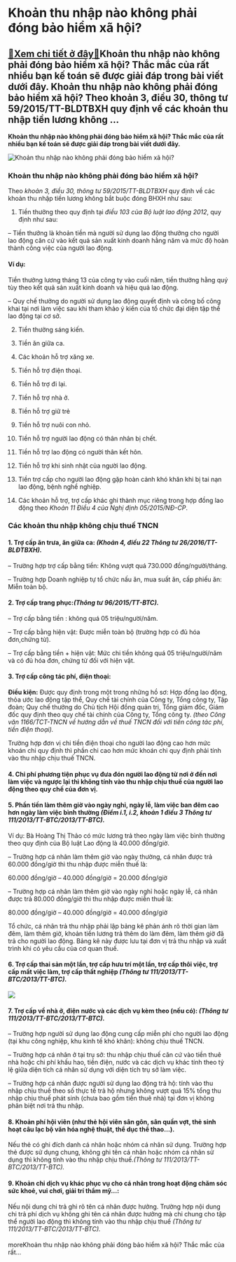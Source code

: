 Khoản thu nhập nào không phải đóng bảo hiểm xã hội?
===================================================

[:gift:Xem chi tiết ở đây:gift:](https://hddtvn.com/khoan-thu-nhap-nao-khong-phai-dong-bao-hiem-xa-hoi/)Khoản thu nhập nào không phải đóng bảo hiểm xã hội? Thắc mắc của rất nhiều bạn kế toán sẽ được giải đáp trong bài viết dưới đây. Khoản thu nhập nào không phải đóng bảo hiểm xã hội? Theo khoản 3, điều 30, thông tư 59/2015/TT-BLDTBXH quy định về các khoản thu nhập tiền lương không …
-----------------------------------------------------------------------------------------------------------------------------------------------------------------------------------------------------------------------------------------------------------------------------------------

**Khoản thu nhập nào không phải đóng bảo hiểm xã hội? Thắc mắc của rất nhiều bạn kế toán sẽ được giải đáp trong bài viết dưới đây.**


![Khoản thu nhập nào không phải đóng bảo hiểm xã hội? ](https://hddtvn.com/wp-content/uploads/2021/01/senior-couple-paying-a-visit-at-accountant-YUCVBPD.jpg)


### Khoản thu nhập nào không phải đóng bảo hiểm xã hội?


Theo *khoản 3, điều 30, thông tư 59/2015/TT-BLDTBXH* quy định về các khoản thu nhập tiền lương không bắt buộc đóng BHXH như sau:


1. Tiền thưởng theo quy định tại *điều 103 của Bộ luật lao động 2012*, quy định như sau:


– Tiền thưởng là khoản tiền mà người sử dụng lao động thưởng cho người lao động căn cứ vào kết quả sản xuất kinh doanh hằng năm và mức độ hoàn thành công việc của người lao động.


#### **Ví dụ:**


Tiền thưởng lương tháng 13 của công ty vào cuối năm, tiền thưởng hằng quý tùy theo kết quả sản xuất kinh doanh và hiệu quả lao động.


– Quy chế thưởng do người sử dụng lao động quyết định và công bố công khai tại nơi làm việc sau khi tham khảo ý kiến của tổ chức đại diện tập thể lao động tại cơ sở.


2. Tiền thưởng sáng kiến.


3. Tiền ăn giữa ca.


4. Các khoản hỗ trợ xăng xe.


5. Tiền hỗ trợ điện thoại.


6. Tiền hỗ trợ đi lại.


7. Tiền hỗ trợ nhà ở.


8. Tiền hỗ trợ giữ trẻ


9. Tiền hỗ trợ nuôi con nhỏ.


10. Tiền hỗ trợ người lao động có thân nhân bị chết.


11. Tiền hỗ trợ lao động có người thân kết hôn.


12. Tiền hỗ trợ khi sinh nhật của người lao động.


13. Tiền trợ cấp cho người lao động gặp hoàn cảnh khó khăn khi bị tai nạn lao động, bệnh nghề nghiệp.


14. Các khoản hỗ trợ, trợ cấp khác ghi thành mục riêng trong hợp đồng lao động theo *Khoản 11 Điều 4 của Nghị định 05/2015/NĐ-CP*.


### Các khoản thu nhập không chịu thuế TNCN


#### 1. Trợ cấp ăn trưa, ăn giữa ca: *(Khoản 4, điều 22 Thông tư 26/2016/TT-BLĐTBXH).*


– Trường hợp trợ cấp bằng tiền: Không vượt quá 730.000 đồng/người/tháng.  

– Trường hợp Doanh nghiệp tự tổ chức nấu ăn, mua suất ăn, cấp phiếu ăn: Miễn toàn bộ.


#### 2. Trợ cấp trang phục:*(Thông tư 96/2015/TT-BTC).*


– Trợ cấp bằng tiền : không quá 05 triệu/người/năm.  

– Trợ cấp bằng hiện vật: Được miễn toàn bộ (trường hợp có đủ hóa đơn,chứng từ).  

– Trợ cấp bằng tiền + hiện vật: Mức chi tiền không quá 05 triệu/người/năm và có đủ hóa đơn, chứng từ đối với hiện vật.


#### 3. Trợ cấp công tác phí, điện thoại:


**Điều kiện:** Được quy định trong một trong những hồ sơ: Hợp đồng lao động, thỏa ước lao động tập thể, Quy chế tài chính của Công ty, Tổng công ty, Tập đoàn; Quy chế thưởng do Chủ tịch Hội đồng quản trị, Tổng giám đốc, Giám đốc quy định theo quy chế tài chính của Công ty, Tổng công ty. *(theo Công văn 1166/TCT-TNCN về hướng dẫn về thuế TNCN đối với tiền công tác phí, tiền điện thoại).*


Trường hợp đơn vị chi tiền điện thoại cho người lao động cao hơn mức khoán chi quy định thì phần chi cao hơn mức khoán chi quy định phải tính vào thu nhập chịu thuế TNCN.


#### 4. Chi phí phương tiện phục vụ đưa đón người lao động từ nơi ở đến nơi làm việc và ngược lại thì không tính vào thu nhập chịu thuế của người lao động theo quy chế của đơn vị.


#### 5. Phần tiền làm thêm giờ vào ngày nghỉ, ngày lễ, làm việc ban đêm cao hơn ngày làm việc bình thường *(Điểm i.1, i.2, khoản 1 điều 3 Thông tư 111/2013/TT-BTC/2013/TT-BTC).*


Ví dụ: Bà Hoàng Thị Thảo có mức lương trả theo ngày làm việc bình thường theo quy định của Bộ luật Lao động là 40.000 đồng/giờ.  

– Trường hợp cá nhân làm thêm giờ vào ngày thường, cá nhân được trả 60.000 đồng/giờ thì thu nhập được miễn thuế là:  

60.000 đồng/giờ – 40.000 đồng/giờ = 20.000 đồng/giờ


– Trường hợp cá nhân làm thêm giờ vào ngày nghỉ hoặc ngày lễ, cá nhân được trả 80.000 đồng/giờ thì thu nhập được miễn thuế là:  

80.000 đồng/giờ – 40.000 đồng/giờ = 40.000 đồng/giờ


Tổ chức, cá nhân trả thu nhập phải lập bảng kê phản ánh rõ thời gian làm đêm, làm thêm giờ, khoản tiền lương trả thêm do làm đêm, làm thêm giờ đã trả cho người lao động. Bảng kê này được lưu tại đơn vị trả thu nhập và xuất trình khi có yêu cầu của cơ quan thuế.


#### 6. Trợ cấp thai sản một lần, trợ cấp hưu trí một lần, trợ cấp thôi việc, trợ cấp mất việc làm, trợ cấp thất nghiệp *(Thông tư 111/2013/TT-BTC/2013/TT-BTC).*


![](https://hddtvn.com/wp-content/uploads/2021/01/46928086.jpg)


#### 7. Trợ cấp về nhà ở, điện nước và các dịch vụ kèm theo (nếu có): *(Thông tư 111/2013/TT-BTC/2013/TT-BTC).*


– Trường hợp người sử dụng lao động cung cấp miễn phí cho người lao động (tại khu công nghiệp, khu kinh tế khó khăn): không chịu thuế TNCN.  

– Trường hợp cá nhân ở tại trụ sở: thu nhập chịu thuế căn cứ vào tiền thuê nhà hoặc chi phí khấu hao, tiền điện, nước và các dịch vụ khác tính theo tỷ lệ giữa diện tích cá nhân sử dụng với diện tích trụ sở làm việc.  

– Trường hợp cá nhân được người sử dụng lao động trả hộ: tính vào thu nhập chịu thuế theo số thực tế trả hộ nhưng không vượt quá 15% tổng thu nhập chịu thuế phát sinh (chưa bao gồm tiền thuê nhà) tại đơn vị không phân biệt nơi trả thu nhập.


#### 8. Khoản phí hội viên (như thẻ hội viên sân gôn, sân quần vợt, thẻ sinh hoạt câu lạc bộ văn hóa nghệ thuật, thể dục thể thao…).


Nếu thẻ có ghi đích danh cá nhân hoặc nhóm cá nhân sử dụng. Trường hợp thẻ được sử dụng chung, không ghi tên cá nhân hoặc nhóm cá nhân sử dụng thì không tính vào thu nhập chịu thuế.*(Thông tư 111/2013/TT-BTC/2013/TT-BTC).*


#### 9. Khoản chi dịch vụ khác phục vụ cho cá nhân trong hoạt động chăm sóc sức khoẻ, vui chơi, giải trí thẩm mỹ…:


Nếu nội dung chi trả ghi rõ tên cá nhân được hưởng. Trường hợp nội dung chi trả phí dịch vụ không ghi tên cá nhân được hưởng mà chi chung cho tập thể người lao động thì không tính vào thu nhập chịu thuế *(Thông tư 111/2013/TT-BTC/2013/TT-BTC).*


#### 


moreKhoản thu nhập nào không phải đóng bảo hiểm xã hội? Thắc mắc của rất…

